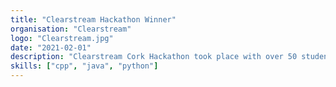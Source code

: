 ```yaml
---
title: "Clearstream Hackathon Winner"
organisation: "Clearstream"
logo: "Clearstream.jpg"
date: "2021-02-01"
description: "Clearstream Cork Hackathon took place with over 50 students across 24 teams from Munster Technological University and University College Cork. I won the hackathon with my teammate Eric Moynihan after submitting the most optimal and efficient solutions to the 4 problems."
skills: ["cpp", "java", "python"]
---
```

